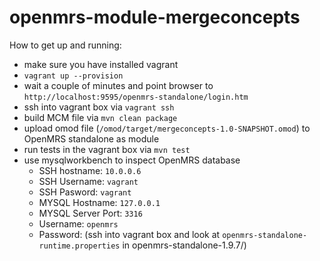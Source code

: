 openmrs-module-mergeconcepts
============================

How to get up and running:

- make sure you have installed vagrant
- `vagrant up --provision`
- wait a couple of minutes and point browser to `http://localhost:9595/openmrs-standalone/login.htm`
- ssh into vagrant box via `vagrant ssh`
- build MCM file via `mvn clean package`
- upload omod file (`/omod/target/mergeconcepts-1.0-SNAPSHOT.omod`) to OpenMRS standalone as module
- run tests in the vagrant box via `mvn test`
- use mysqlworkbench to inspect OpenMRS database
  - SSH hostname: `10.0.0.6`
  - SSH Username: `vagrant`
  - SSH Pasword: `vagrant`
  - MYSQL Hostname: `127.0.0.1`
  - MYSQL Server Port: `3316`
  - Username: `openmrs`
  - Password: (ssh into vagrant box and look at `openmrs-standalone-runtime.properties` in openmrs-standalone-1.9.7/)

 
